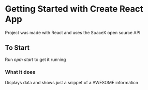 # Getting Started with Create React App

Project was made with React and uses the SpaceX open source API

## To Start

Run *npm start* to get it running 

### What it does

Displays data and shows just a snippet of a AWESOME information
